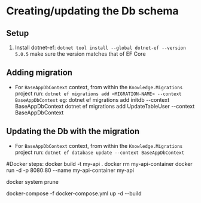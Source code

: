 
# Creating/updating the Db schema
## Setup
1. Install dotnet-ef: `dotnet tool install --global dotnet-ef --version 5.0.5` make sure the version matches that of EF Core

## Adding migration

* For `BaseAppDbContext` context, from within the `Knowledge.Migrations` project 
	run: `dotnet ef migrations add <MIGRATION-NAME> --context BaseAppDbContext`
 eg: dotnet ef migrations add initdb --context BaseAppDbContext
	dotnet ef migrations add UpdateTableUser --context BaseAppDbContext
## Updating the Db with the migration
* For `BaseAppDbContext` context, from within the `Knowledge.Migrations` project 
	run: `dotnet ef database update --context BaseAppDbContext`


#Docker steps:
docker build -t my-api .
docker rm my-api-container
docker run -d -p 8080:80 --name my-api-container my-api

 docker system prune

docker-compose -f docker-compose.yml up -d --build